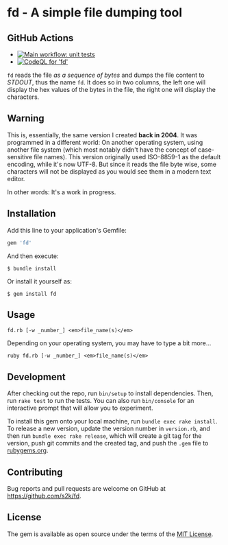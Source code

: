 # fd - A simple file dumping tool

## GitHub Actions

* [![Main workflow: unit tests](https://github.com/s2k/fd/actions/workflows/main.yml/badge.svg)](https://github.com/s2k/fd/actions)</dd>
* [![CodeQL for 'fd'](https://github.com/s2k/fd/actions/workflows/codeql-analysis.yml/badge.svg)](https://github.com/s2k/fd/actions/workflows/codeql-analysis.yml)</dd>


`fd` reads the file _as a sequence of bytes_ and dumps the file content to _STDOUT_, thus the name `fd`. It does so in two columns, the left one will display the hex values of the bytes in the file, the right one will display the characters.

## Warning

This is, essentially, the same version I created **back in 2004**. It was programmed in a different world: On another operating system, using another file system (which most notably didn't have the concept of case-sensitive file names). This version originally used ISO-8859-1 as the default encoding, while it's now UTF-8. But since it reads the file byte wise, some characters will not be displayed as you would see them in a modern text editor.

In other words: It's a work in progress.

## Installation

Add this line to your application's Gemfile:

```ruby
gem 'fd'
```

And then execute:

    $ bundle install

Or install it yourself as:

    $ gem install fd


## Usage

```
fd.rb [-w _number_] <em>file_name(s)</em>
```

Depending on your operating system, you may have to type a bit more...

```
ruby fd.rb [-w _number_] <em>file_name(s)</em>
```

## Development

After checking out the repo, run `bin/setup` to install dependencies. Then, run `rake test` to run the tests. You can also run `bin/console` for an interactive prompt that will allow you to experiment.

To install this gem onto your local machine, run `bundle exec rake install`. To release a new version, update the version number in `version.rb`, and then run `bundle exec rake release`, which will create a git tag for the version, push git commits and the created tag, and push the `.gem` file to [rubygems.org](https://rubygems.org).

## Contributing

Bug reports and pull requests are welcome on GitHub at <https://github.com/s2k/fd>.

## License

The gem is available as open source under the terms of the [MIT License](https://opensource.org/licenses/MIT).
